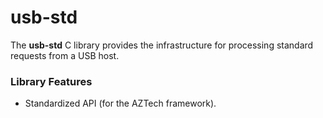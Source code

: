 
# usb-std

The **usb-std** C library provides the infrastructure for processing standard requests from a USB host.

### Library Features

- Standardized API (for the AZTech framework).
